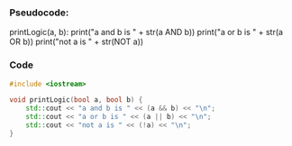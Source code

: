 ### Pseudocode:

printLogic(a, b):
    print("a and b is " + str(a AND b))
    print("a or b is " + str(a OR b))
    print("not a is " + str(NOT a))


### Code
```cpp
#include <iostream>

void printLogic(bool a, bool b) {
    std::cout << "a and b is " << (a && b) << "\n";
    std::cout << "a or b is " << (a || b) << "\n";
    std::cout << "not a is " << (!a) << "\n";
}
```
